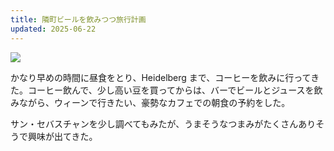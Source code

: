 ```yaml
---
title: 隣町ビールを飲みつつ旅行計画
updated: 2025-06-22
---
```

![](https://i.imgur.com/UUgV2iF.jpeg)

かなり早めの時間に昼食をとり、Heidelberg まで、コーヒーを飲みに行ってきた。コーヒー飲んで、少し高い豆を買ってからは、バーでビールとジュースを飲みながら、ウィーンで行きたい、豪勢なカフェでの朝食の予約をした。

サン・セバスチャンを少し調べてもみたが、うまそうなつまみがたくさんありそうで興味が出てきた。